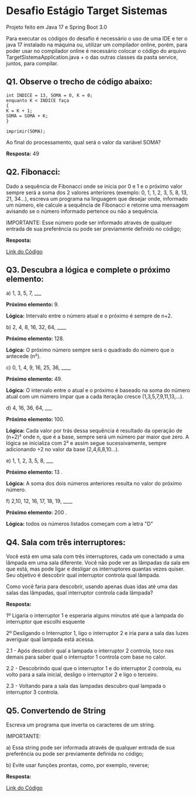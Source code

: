 # Desafio Estágio Target Sistemas

Projeto feito em Java 17 e Spring Boot 3.0

Para executar os códigos do desafio é necessário o uso de uma IDE e ter o java 17 instalado na máquina ou,
utilizar um compilador online, porém, para poder usar no compilador online é necessário colocar 
o código do arquivo TargetSistemaApplication.java + o das outras classes da pasta service, juntos, para compilar.

## Q1. Observe o trecho de código abaixo:

    int INDICE = 13, SOMA = 0, K = 0;
    enquanto K < INDICE faça
    {
    K = K + 1;
    SOMA = SOMA + K;
    }
    
    imprimir(SOMA);

 Ao final do processamento, qual será o valor da variável SOMA?

<b>Resposta:</b> 49

## Q2. Fibonacci:

Dado a sequência de Fibonacci onde se inicia por 0 e 1 e o
próximo valor sempre será a soma dos 2 valores anteriores
(exemplo: 0, 1, 1, 2, 3, 5, 8, 13, 21, 34...),
escreva um programa na linguagem que desejar onde, informado um número,
ele calcule a sequência de Fibonacci e retorne uma mensagem avisando se
o número informado pertence ou não a sequência.

IMPORTANTE: Esse número pode ser informado através de qualquer entrada de sua preferência ou
 pode ser previamente definido no código;

<b>Resposta:</b> <p><a href="https://github.com/Makeavel/TargetSistemas/blob/master/src/main/java/com/api/targetsistema/service/Fibonacci.java">Link do Código</a></p>  

     
## Q3. Descubra a lógica e complete o próximo elemento:

a) 1, 3, 5, 7, ___

<b>Próximo elemento:</b> 9.

<b>Lógica:</b> Intervalo entre o número atual e o próximo é sempre de n+2.

b) 2, 4, 8, 16, 32, 64, ____

<b>Próximo elemento:</b> 128.

<b>Lógica:</b> O próximo número sempre será o quadrado do número que o antecede (n²).

c) 0, 1, 4, 9, 16, 25, 36, ____

<b>Próximo elemento:</b> 49.

<b>Lógica:</b> O intervalo entre o atual e o próximo é baseado na soma do número atual com um número impar que a cada iteração cresce (1,3,5,7,9,11,13,...).

d) 4, 16, 36, 64, ___

<b>Próximo elemento:</b> 100.

<b>Lógica:</b> Cada valor por trás dessa sequência é resultado da operação de (n+2)² onde n, que é a base, sempre será um número par maior que zero. A lógica se inicializa com 2² e assim segue sucessivamente, sempre adicionando +2 no valor da base (2,4,6,8,10...). 

e) 1, 1, 2, 3, 5, 8, ___

<b>Próximo elemento:</b> 13 .

<b>Lógica:</b> A soma dos dois números anteriores resulta no valor do próximo número.

f) 2,10, 12, 16, 17, 18, 19, ____

<b>Próximo elemento:</b> 200 .

<b>Lógica:</b> todos os números listados começam com a letra "D"


## Q4. Sala com três interruptores:

Você está em uma sala com três interruptores, cada um conectado a uma lâmpada em uma sala diferente. 
Você não pode ver as lâmpadas da sala em que está, mas pode ligar e desligar os interruptores quantas vezes quiser. 
Seu objetivo é descobrir qual interruptor controla qual lâmpada.

Como você faria para descobrir, usando apenas duas idas até uma das salas das lâmpadas, 
qual interruptor controla cada lâmpada?

<b>Resposta:</b>

1º Ligaria o interruptor 1 e esperaria alguns minutos até que a lampada do interruptor que escolhi esquente

2º Desligando o Interruptor 1, ligo o interruptor 2 e iria para a sala das luzes averiguar qual lampada está acessa.

2.1 - Após descobrir qual a lampada o interruptor 2 controla, toco nas demais para saber qual o interruptor 1 controla com base no calor.

2.2 - Descobrindo qual que o interruptor 1 e do interruptor 2 controla, eu volto para a sala inicial, desligo o interruptor 2 e ligo o terceiro.

2.3 - Voltando para a sala das lampadas descubro qual lampada o interruptor 3 controla.



## Q5. Convertendo de String

Escreva um programa que inverta os caracteres de um string.


IMPORTANTE:

a) Essa string pode ser informada através de qualquer entrada de sua preferência ou pode ser previamente definida no código;

b) Evite usar funções prontas, como, por exemplo, reverse;

<b>Resposta:</b> <p><a href="https://github.com/Makeavel/TargetSistemas/blob/master/src/main/java/com/api/targetsistema/service/InverteString.java">Link do Código</a></p>  


